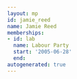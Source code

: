 ```yaml
---
layout: mp
id: jamie_reed
name: Jamie Reed
memberships:
- id: lab
  name: Labour Party
  start: '2005-06-28'
  end: 
autogenerated: true
---
```

